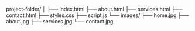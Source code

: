 project-folder/
│
├── index.html
├── about.html
├── services.html
├── contact.html
├── styles.css
├── script.js
└── images/
    ├── home.jpg
    ├── about.jpg
    ├── services.jpg
    └── contact.jpg
